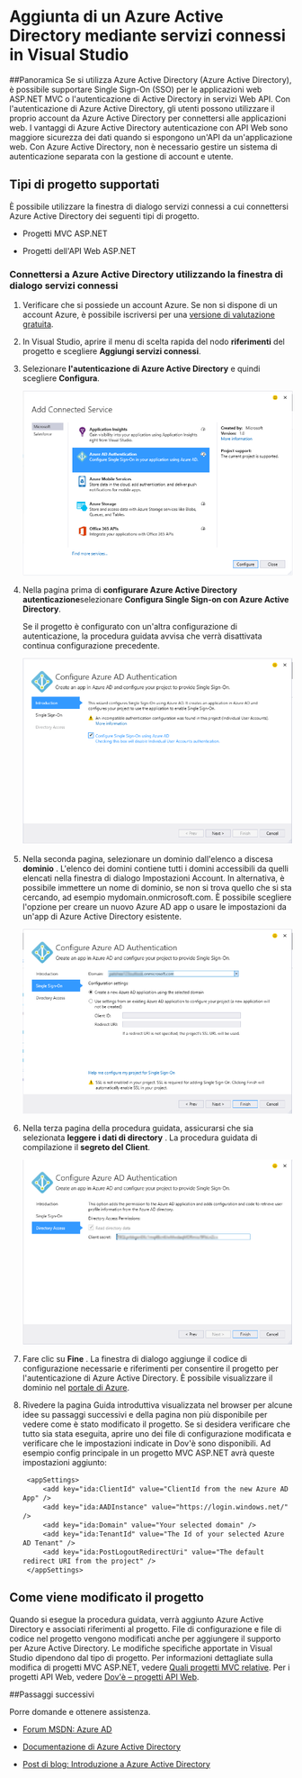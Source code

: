 <properties 
   pageTitle="Aggiunta di un Azure Active Directory mediante servizi connessi in Visual Studio | Microsoft Azure"
   description="Aggiungere un Azure Active Directory utilizzando la finestra di dialogo Visual Studio aggiungere servizi connessi"
   services="visual-studio-online"
   documentationCenter="na"
   authors="TomArcher"
   manager="douge"
   editor="" />
<tags 
   ms.service="active-directory"
   ms.devlang="multiple"
   ms.topic="article"
   ms.tgt_pltfrm="na"
   ms.workload="na"
   ms.date="08/15/2016"
   ms.author="tarcher" />

# <a name="adding-an-azure-active-directory-by-using-connected-services-in-visual-studio"></a>Aggiunta di un Azure Active Directory mediante servizi connessi in Visual Studio 

##<a name="overview"></a>Panoramica
Se si utilizza Azure Active Directory (Azure Active Directory), è possibile supportare Single Sign-On (SSO) per le applicazioni web ASP.NET MVC o l'autenticazione di Active Directory in servizi Web API. Con l'autenticazione di Azure Active Directory, gli utenti possono utilizzare il proprio account da Azure Active Directory per connettersi alle applicazioni web. I vantaggi di Azure Active Directory autenticazione con API Web sono maggiore sicurezza dei dati quando si espongono un'API da un'applicazione web. Con Azure Active Directory, non è necessario gestire un sistema di autenticazione separata con la gestione di account e utente.

## <a name="supported-project-types"></a>Tipi di progetto supportati

È possibile utilizzare la finestra di dialogo servizi connessi a cui connettersi Azure Active Directory dei seguenti tipi di progetto.

- Progetti MVC ASP.NET

- Progetti dell'API Web ASP.NET


### <a name="connect-to-azure-ad-using-the-connected-services-dialog"></a>Connettersi a Azure Active Directory utilizzando la finestra di dialogo servizi connessi

1. Verificare che si possiede un account Azure. Se non si dispone di un account Azure, è possibile iscriversi per una [versione di valutazione gratuita](http://go.microsoft.com/fwlink/?LinkId=518146).

1. In Visual Studio, aprire il menu di scelta rapida del nodo **riferimenti** del progetto e scegliere **Aggiungi servizi connessi**.
1. Selezionare **l'autenticazione di Azure Active Directory** e quindi scegliere **Configura**.

    ![Scegliere aggiungere l'autenticazione di Azure Active Directory](./media/vs-azure-tools-connected-services-add-active-directory/connected-services-add-active-directory.png)

1. Nella pagina prima di **configurare Azure Active Directory autenticazione**selezionare **Configura Single Sign-on con Azure Active Directory**.

    Se il progetto è configurato con un'altra configurazione di autenticazione, la procedura guidata avvisa che verrà disattivata continua configurazione precedente.

    ![Configurare Azure Active Directory della procedura guidata](./media/vs-azure-tools-connected-services-add-active-directory/configure-azure-ad-wizard-1.png)

1.  Nella seconda pagina, selezionare un dominio dall'elenco a discesa **dominio** . L'elenco dei domini contiene tutti i domini accessibili da quelli elencati nella finestra di dialogo Impostazioni Account. In alternativa, è possibile immettere un nome di dominio, se non si trova quello che si sta cercando, ad esempio mydomain.onmicrosoft.com. È possibile scegliere l'opzione per creare un nuovo Azure AD app o usare le impostazioni da un'app di Azure Active Directory esistente. 

    ![Configurare Azure Active Directory della procedura guidata](./media/vs-azure-tools-connected-services-add-active-directory/configure-azure-ad-wizard-2.png)


1. Nella terza pagina della procedura guidata, assicurarsi che sia selezionata **leggere i dati di directory** . La procedura guidata di compilazione il **segreto del Client**. 

    ![Configurare Azure Active Directory della procedura guidata](./media/vs-azure-tools-connected-services-add-active-directory/configure-azure-ad-wizard-3.png)

1. Fare clic su **Fine** . La finestra di dialogo aggiunge il codice di configurazione necessarie e riferimenti per consentire il progetto per l'autenticazione di Azure Active Directory. È possibile visualizzare il dominio nel [portale di Azure](http://go.microsoft.com/fwlink/p/?LinkID=525040).

1. Rivedere la pagina Guida introduttiva visualizzata nel browser per alcune idee su passaggi successivi e della pagina non più disponibile per vedere come è stato modificato il progetto. Se si desidera verificare che tutto sia stata eseguita, aprire uno dei file di configurazione modificata e verificare che le impostazioni indicate in Dov'è sono disponibili. Ad esempio config principale in un progetto MVC ASP.NET avrà queste impostazioni aggiunto:

        <appSettings> 
            <add key="ida:ClientId" value="ClientId from the new Azure AD App" />
            <add key="ida:AADInstance" value="https://login.windows.net/" />
            <add key="ida:Domain" value="Your selected domain" />
            <add key="ida:TenantId" value="The Id of your selected Azure AD Tenant" />
            <add key="ida:PostLogoutRedirectUri" value="The default redirect URI from the project" />
        </appSettings>

## <a name="how-your-project-is-modified"></a>Come viene modificato il progetto

Quando si esegue la procedura guidata, verrà aggiunto Azure Active Directory e associati riferimenti al progetto. File di configurazione e file di codice nel progetto vengono modificati anche per aggiungere il supporto per Azure Active Directory. Le modifiche specifiche apportate in Visual Studio dipendono dal tipo di progetto. Per informazioni dettagliate sulla modifica di progetti MVC ASP.NET, vedere [Quali progetti MVC relative](http://go.microsoft.com/fwlink/p/?LinkID=513809). Per i progetti API Web, vedere [Dov'è – progetti API Web](http://go.microsoft.com/fwlink/p/?LinkId=513810).

##<a name="next-steps"></a>Passaggi successivi

Porre domande e ottenere assistenza.

 - [Forum MSDN: Azure AD](https://social.msdn.microsoft.com/forums/azure/home?forum=WindowsAzureAD)

 - [Documentazione di Azure Active Directory](https://azure.microsoft.com/documentation/services/active-directory/)

 - [Post di blog: Introduzione a Azure Active Directory](http://blogs.msdn.com/b/brunoterkaly/archive/2014/03/03/introduction-to-windows-azure-active-directory.aspx)

